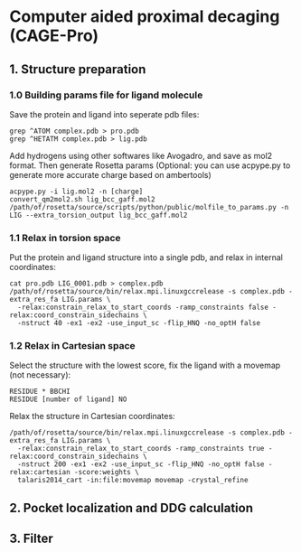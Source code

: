 # Computer aided proximal decaging (CAGE-Pro)

## 1. Structure preparation

### 1.0 Building params file for ligand molecule

Save the protein and ligand into seperate pdb files:

    grep ^ATOM complex.pdb > pro.pdb
    grep ^HETATM complex.pdb > lig.pdb

Add hydrogens using other softwares like Avogadro, and save as mol2 format. Then generate Rosetta params (Optional: you can use acpype.py to generate more accurate charge based on ambertools)

    acpype.py -i lig.mol2 -n [charge]
    convert_qm2mol2.sh lig_bcc_gaff.mol2
    /path/of/rosetta/source/scripts/python/public/molfile_to_params.py -n LIG --extra_torsion_output lig_bcc_gaff.mol2

### 1.1 Relax in torsion space
Put the protein and ligand structure into a single pdb, and relax in internal coordinates:

    cat pro.pdb LIG_0001.pdb > complex.pdb
    /path/of/rosetta/source/bin/relax.mpi.linuxgccrelease -s complex.pdb -extra_res_fa LIG.params \
      -relax:constrain_relax_to_start_coords -ramp_constraints false -relax:coord_constrain_sidechains \
      -nstruct 40 -ex1 -ex2 -use_input_sc -flip_HNQ -no_optH false

### 1.2 Relax in Cartesian space
Select the structure with the lowest score, fix the ligand with a movemap (not necessary):

    RESIDUE * BBCHI
    RESIDUE [number of ligand] NO

Relax the structure in Cartesian coordinates:

    /path/of/rosetta/source/bin/relax.mpi.linuxgccrelease -s complex.pdb -extra_res_fa LIG.params \
      -relax:constrain_relax_to_start_coords -ramp_constraints true -relax:coord_constrain_sidechains \
      -nstruct 200 -ex1 -ex2 -use_input_sc -flip_HNQ -no_optH false -relax:cartesian -score:weights \
      talaris2014_cart -in:file:movemap movemap -crystal_refine

## 2. Pocket localization and DDG calculation

## 3. Filter
